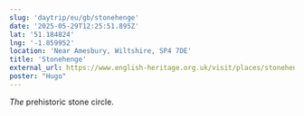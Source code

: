 ```yaml
---
slug: 'daytrip/eu/gb/stonehenge'
date: '2025-05-29T12:25:51.895Z'
lat: '51.184824'
lng: '-1.859952'
location: 'Near Amesbury, Wiltshire, SP4 7DE'
title: 'Stonehenge'
external_url: https://www.english-heritage.org.uk/visit/places/stonehenge/
poster: "Hugo"
---
```

*The* prehistoric stone circle.